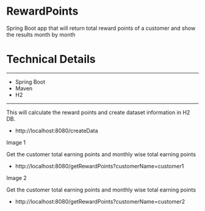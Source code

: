 # RewardPoints
 Spring Boot app that will return total reward points of a customer and show the results month by month
 
 
# Technical Details
---------------------------------------------------------------------------------------------------------------
- Spring Boot
- Maven
- H2
--------------------------------------------------------------------------------------------------------------

This will calculate the reward points and create dataset information in H2 DB.

- http://localhost:8080/createData

Image 1

Get the customer total earning points and monthly wise total earning points

- http://localhost:8080/getRewardPoints?customerName=customer1

Image 2

Get the customer total earning points and monthly wise total earning points

- http://localhost:8080/getRewardPoints?customerName=customer2

